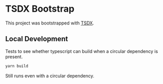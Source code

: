 # TSDX Bootstrap

This project was bootstrapped with [TSDX](https://github.com/jaredpalmer/tsdx).

## Local Development

Tests to see whether typescript can build when a circular dependency is present.

```bash
yarn build
```

Still runs even with a circular dependency.
